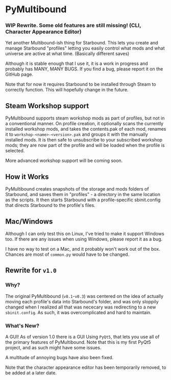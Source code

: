 # PyMultibound

### WIP Rewrite. Some old features are still missing! (CLI, Character Appearance Editor)


Yet another Multibound-ish thing for Starbound. This lets you create and manage Starbound "profiles" letting you easily control what mods and what universe are active at what time. (Basically different saves)

Although it is stable enough that I use it, it is a work in progress and probably has MANY, MANY BUGS. If you find a bug, please report it on the GitHub page.

Note that for now it requires Starbound to be installed through Steam to correctly function. This will hopefully change in the future.

## Steam Workshop support

PyMultibound supports steam workshop mods as part of profiles, but not in a conventional manner. On profile creation, it optionally scans the currently installed workshop mods, and takes the contents.pak of each mod, renames it to `workshop-<name>-<version>.pak` and groups it with the manually installed mods. It is then safe to unsubscribe to your subscribed workshop mods; they are now part of the profile and will be loaded when the profile is selected.

More advanced workshop support will be coming soon.

## How it Works

PyMultibound creates snapshots of the storage and mods folders of Starbound, and saves them in "profiles" - a directory in the same location as the scripts. It then starts Starbound with a profile-specific sbinit.config that directs Starbound to the profile's files.

## Mac/Windows
Although I can only test this on Linux, I've tried to make it support Windows too. If there are any issues when using Windows, please report it as a bug.

I have no way to test on a Mac, and it probably won't work out of the box. Chances are most of `common.py` would have to be changed.

## Rewrite for `v1.0`
### Why?
The original PyMultibound (`v0.1`-`v0.3`) was centered on the idea of actually moving each profile's data into Starbound's folder, and was only sloppily changed when I realized all that was nececary was redirecting to a new `sbinit.config`. As such, it was overcomplicated and hard to maintain.

### What's New?
A GUI! As of version 1.0 there is a GUI Using `PyQt5`, that lets you use all of the primary features of PyMultibound. Note that this is my first PyQt5 project, and as such might have some issues.

A multitude of annoying bugs have also been fixed.

Note that the character appearance editor has been temporarily removed, to be added at a later date.
